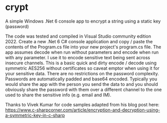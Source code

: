 # crypt
A simple Windows .Net 6 console app to encrypt a string using a static key (password)

The code was tested and compiled in Visual Studio community edition 2022. Create a new .Net 6 C# console application and copy / paste the contents of the Program.cs file into your new project's program.cs file. The app assumes decode when run without parameters and encode when run with any parameter. I use it to encode sensitive text being sent across insecure channels. This is a basic quick and dirty encode / decode using symmetric AES256 without certificates so caveat emptor when using it for your sensitive data. There are no restrictions on the password complexity. Passwords are automatically padded and base64 encoded. Typically you would share the app with the person you send the data to and you should obviously share the password with them over a different channel to the one used to share the sensitive info (e.g. email and IM).

Thanks to Vivek Kumar for code samples adapted from his blog post here: https://www.c-sharpcorner.com/article/encryption-and-decryption-using-a-symmetric-key-in-c-sharp
